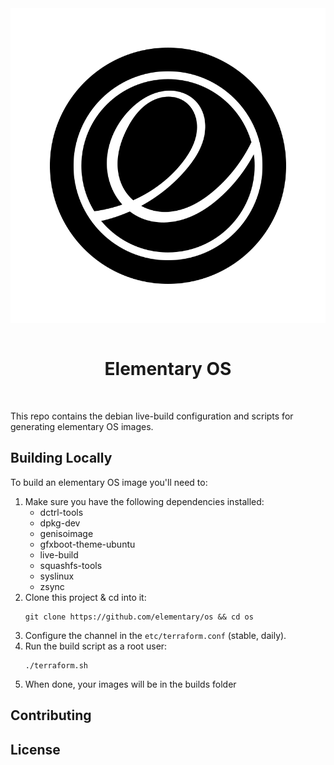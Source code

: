 <div align="center">
  <a href="https://elementary.io" align="center">
    <center align="center">
      <img src="https://raw.githubusercontent.com/elementary/brand/master/logomark-black.png" alt="Elementary" align="center">
    </center>
  </a>
  <br>
  <h1 align="center"><center>Elementary OS</center></h1>
  <br>
</div>

This repo contains the debian live-build configuration and scripts for generating  elementary OS images.

## Building Locally

To build an elementary OS image you'll need to:

 1) Make sure you have the following dependencies installed:
    * dctrl-tools
    * dpkg-dev
    * genisoimage
    * gfxboot-theme-ubuntu
    * live-build
    * squashfs-tools
    * syslinux
    * zsync
 2) Clone this project & cd into it:
    ```
    git clone https://github.com/elementary/os && cd os
    ```
 3) Configure the channel in the `etc/terraform.conf` (stable, daily).
 4) Run the build script as a root user:
    ```
    ./terraform.sh
    ```
 5) When done, your images will be in the builds folder

## Contributing

## License
